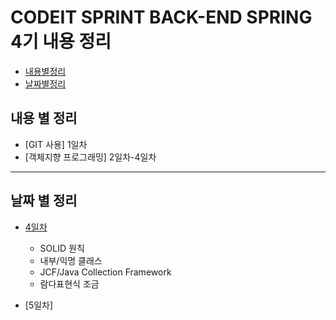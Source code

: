 # CODEIT SPRINT BACK-END SPRING 4기 내용 정리

- [내용별정리](#내용-별-정리)
- [날짜별정리](#날짜-별-정리)

## 내용 별 정리

- [GIT 사용] 1일차
- [객체지향 프로그래밍] 2일차-4일차


---

## 날짜 별 정리
- [4일차](#./Part_1/2_WEEK)
  - SOLID 원칙
  - 내부/익명 클래스
  - JCF/Java Collection Framework
  - 람다표현식 조금

- [5일차]
